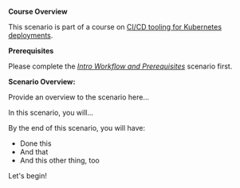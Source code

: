 **Course Overview**

This scenario is part of a course on [CI/CD tooling for Kubernetes deployments](https://www.katacoda.com/springone-tour-2020-cicd).

**Prerequisites** 

Please complete the [_Intro Workflow and Prerequisites_](https://www.katacoda.com/springone-tour-2020-cicd/scenarios/1-intro-workflow) scenario first.

**Scenario Overview: <SCENARIO NAME HERE>**

Provide an overview to the scenario here...

In this scenario, you will...

By the end of this scenario, you will have:

* Done this
* And that
* And this other thing, too

Let's begin!
